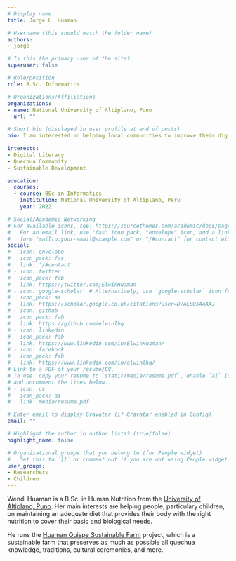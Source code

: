 ```yaml
---
# Display name
title: Jorge L. Huaman

# Username (this should match the folder name)
authors:
- jorge

# Is this the primary user of the site?
superuser: false

# Role/position
role: B.Sc. Informatics

# Organizations/Affiliations
organizations:
- name: National University of Altiplano, Puno
  url: ""

# Short bio (displayed in user profile at end of posts)
bio: I am interested on helping local communities to improve their digital literacy, particulary rural communities.

interests:
- Digital Literacy
- Quechua Community
- Sustainable Development

education:
  courses:
  - course: BSc in Informatics 
    institution: National University of Altiplano, Peru
    year: 2022

# Social/Academic Networking
# For available icons, see: https://sourcethemes.com/academic/docs/page-builder/#icons
#   For an email link, use "fas" icon pack, "envelope" icon, and a link in the
#   form "mailto:your-email@example.com" or "/#contact" for contact widget.
social:
# - icon: envelope
#   icon_pack: fas
#   link: '/#contact'
# - icon: twitter
#   icon_pack: fab
#   link: https://twitter.com/ElwinHuaman
# - icon: google-scholar  # Alternatively, use `google-scholar` icon from `ai` icon pack
#   icon_pack: ai
#   link: https://scholar.google.co.uk/citations?user=D7AE8QsAAAAJ
# - icon: github
#   icon_pack: fab
#   link: https://github.com/elwinlhq
# - icon: linkedin
#   icon_pack: fab
#   link: https://www.linkedin.com/in/ElwinHuaman/
# - icon: facebook
#   icon_pack: fab
#   link: https://www.linkedin.com/in/elwinlhq/
# Link to a PDF of your resume/CV.
# To use: copy your resume to `static/media/resume.pdf`, enable `ai` icons in `params.toml`, 
# and uncomment the lines below.
# - icon: cv
#   icon_pack: ai
#   link: media/resume.pdf

# Enter email to display Gravatar (if Gravatar enabled in Config)
email: ""

# Highlight the author in author lists? (true/false)
highlight_name: false

# Organizational groups that you belong to (for People widget)
#   Set this to `[]` or comment out if you are not using People widget.
user_groups:
- Researchers
- Children
---
```


Wendi Huaman is a B.Sc. in Human Nutrition from the [University of Altiplano, Puno](https://portal.unap.edu.pe/). Her main interests are helping people, particulary children, on maintaining an adequate diet that provides their body with the right nutrition to cover their basic and biological needs.

He runs the [Huaman Quispe Sustainable Farm](https://quechuaexperience.github.io/) project, which is a sustainable farm that preserves as much as possible all quechua knowledge, traditions, cultural ceremonies, and more.
<!-- {{< icon name="download" pack="fas" >}} Download my {{< staticref "media/resume.pdf" "newtab" >}}resumé{{< /staticref >}}. -->
